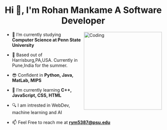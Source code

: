 <h1 align="center">Hi 👋, I'm Rohan Mankame A Software Developer</h1>
<img align="right" alt="Coding" width="250" src="https://media.tenor.com/I3RjM4xQO0kAAAAi/monitors-typing.gif">

- 🔭 I’m currently studying **Computer Science at Penn State University**

- 📍 Based out of Harrisburg,PA,USA. Currently in Pune,India for the summer.

- 😎 Confident in **Python, Java, MatLab, MIPS** 

- 🌱 I’m currently learning **C++, JavaScript, CSS, HTML**

- 🔍 I am intrested in WebDev, machine learning and AI  

- 📫 Feel Free to reach me at **rym5387@psu.edu**


<p align="left">

